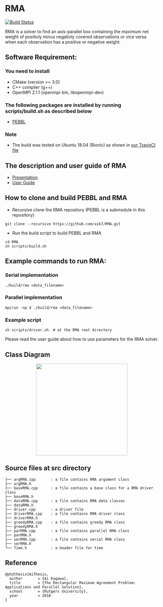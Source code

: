 # RMA

[![Build Status](https://travis-ci.com/aik7/RMA.svg?branch=devel)](https://travis-ci.com/aik7/RMA)

RMA is a solver to find an axis-parallel box containing the maximum net
weight of positivly minus negativly covered observations or vice versa
when each observation has a positive or negative weight.

## Software Requirement:

### You need to install
* CMake (version >= 3.0)
* C++ compiler (g++)
* OpenMPI 2.1.1 (openmpi-bin, libopenmpi-dev)

### The following packages are installed by running scripts/build.sh as described below
* [PEBBL](https://github.com/PEBBL/pebbl)

### Note
* The build was tested on Ubuntu 18.04 (Bionic) as shown in [our TravisCI file](https://github.com/aik7/RMA/blob/devel/.travis.yml)


## The description and user guide of RMA
* [Presentation](https://github.com/aik7/RMA/blob/master/RMA_slides.pdf)
* [User Guide](https://github.com/aik7/RMA/blob/master/RMA_user_guide.pdf)

## How to clone and build PEBBL and RMA

* Recursive clone the RMA repository (PEBBL is a submodule in this repository)
```
git clone --recursive https://github.com/aik7/RMA.git
```

* Run the build script to build PEBBL and RMA
```
cd RMA
sh scripts/build.sh
```

<!--
* Build PEBBL
```
mkdir RMA/external/pebbl/build
cd RMA/external/pebbl/build
cmake -Denable_mpi=ON -Denable_examples=OFF ..
make
```

* Build RMA
```
cd ../../../  # go back to the RMA root directory
mkdir build
cd build
cmake ..
make
```
-->


## Example commands to run RMA:

### Serial implementation
```
./build/rma <data_filename>
```

### Parallel implementation
```
mpirun -np 4 ./build/rma <data_filename>
```

### Example script
```
sh scripts/driver.sh  # at the RMA root directory
```

Please read the user guide about how to use parameters for the RMA solver.


## Class Diagram

<p align="center">

<img src="https://github.com/aik7/RMA/blob/devel/figures/RMA_class_org.png" width="300">

## Source files at src directory
```
├── argRMA.cpp       : a file contains RMA argument class
├── argRMA.h
├── baseRMA.cpp      : a file contains a base class for a RMA driver class
├── baseRMA.h
├── dataRMA.cpp      : a file contains RMA data classes
├── dataRMA.h        
├── driver.cpp       : a driver file
├── driverRMA.cpp    : a file contains RMA driver class
├── driverRMA.h      
├── greedyRMA.cpp    : a file contains greedy RMA class
├── greedyRMA.h      
├── parRMA.cpp       : a file contains parallel RMA class
├── parRMA.h   
├── serRMA.cpp       : a file contains serial RMA class
├── serRMA.h
└── Time.h           : a header file for time
```

## Reference

```
@phdthesis{AiThesis,
  author       = {Ai Kagawa},
  title        = {The Rectangular Maximum Agreement Problem: Applications and Parallel Solution},
  school       = {Rutgers University},
  year         = 2018
}
```
